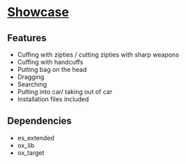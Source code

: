 
# [Showcase](https://streamable.com/zzhd1a)
## Features
* Cuffing with zipties / cutting zipties with sharp weapons
* Cuffing with handcuffs
* Putting bag on the head
* Dragging
* Searching
* Putting into car/ taking out of car
* Installation files included
## Dependencies
* es_extended
* ox_lib
* ox_target